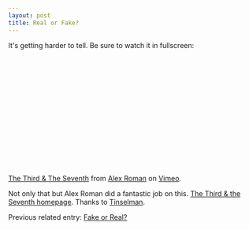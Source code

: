 ```yaml
---
layout: post
title: Real or Fake?
---
```

<p>It's getting harder to tell. Be sure to watch it in fullscreen:</p><object height="225" width="400"><param name="allowfullscreen" value="true" /><param name="allowscriptaccess" value="always" /><param name="movie" value="http://vimeo.com/moogaloop.swf?clip_id=7809605&amp;server=vimeo.com&amp;show_title=1&amp;show_byline=1&amp;show_portrait=0&amp;color=&amp;fullscreen=1" /><embed src="http://vimeo.com/moogaloop.swf?clip_id=7809605&amp;server=vimeo.com&amp;show_title=1&amp;show_byline=1&amp;show_portrait=0&amp;color=&amp;fullscreen=1" type="application/x-shockwave-flash" allowfullscreen="true" allowscriptaccess="always" height="225" width="400" /></object><p><a href="http://vimeo.com/7809605">The Third &amp; The Seventh</a> from <a href="http://vimeo.com/user1337612">Alex Roman</a> on <a href="http://vimeo.com">Vimeo</a>.</p><p>Not only that but Alex Roman did a fantastic job on this. <a href="http://www.thirdseventh.com/">The Third &amp; the Seventh homepage</a>. Thanks to <a href="http://tinselman.typepad.com/tinselman/2010/01/real-fake-worlds.html">Tinselman</a>.</p><p>Previous related entry: <a href="http://simonwoodside.com/weblog/2006/5/21/fake_or_real/">Fake or Real?</a></p>
